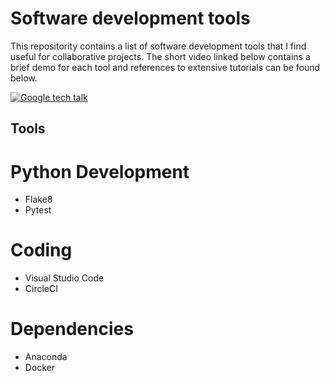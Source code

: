 # Software development tools

This repositority contains a list of software development tools that I find useful for collaborative projects. The short video linked below contains a brief demo for each tool and references to extensive tutorials can be found below.

[![Google tech talk](https://img.youtube.com/vi/uomMdBdEwnk/0.jpg)](https://www.youtube.com/watch?v=uomMdBdEwnk)

## Tools

# Python Development
* Flake8
* Pytest


# Coding
* Visual Studio Code
* CircleCI

# Dependencies
* Anaconda
* Docker

